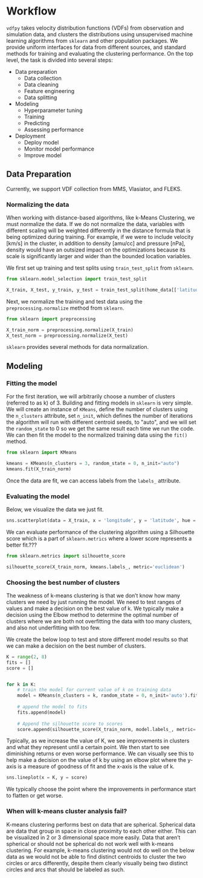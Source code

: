 # Workflow

`vdfpy` takes velocity distribution functions (VDFs) from observation and simulation data, and clusters the distributions using unsupervised machine learning algorithms from `sklearn` and other population packages. We provide uniform interfaces for data from different sources, and standard methods for training and evaluating the clustering performance. On the top level, the task is divided into several steps:

* Data preparation
  * Data collection
  * Data cleaning
  * Feature engineering
  * Data splitting
* Modeling
  * Hyperparameter tuning
  * Training
  * Predicting
  * Assessing performance
* Deployment
  * Deploy model
  * Monitor model performance
  * Improve model

## Data Preparation

Currently, we support VDF collection from MMS, Vlasiator, and FLEKS.

### Normalizing the data

When working with distance-based algorithms, like k-Means Clustering, we must normalize the data. If we do not normalize the data, variables with different scaling will be weighted differently in the distance formula that is being optimized during training. For example, if we were to include velocity [km/s] in the cluster, in addition to density [amu/cc] and pressure [nPa], density would have an outsized impact on the optimizations because its scale is significantly larger and wider than the bounded location variables.

We first set up training and test splits using `train_test_split` from `sklearn`.

```python
from sklearn.model_selection import train_test_split

X_train, X_test, y_train, y_test = train_test_split(home_data[['latitude', 'longitude']], home_data[['median_house_value']], test_size=0.33, random_state=0)
```

Next, we normalize the training and test data using the `preprocessing.normalize` method from `sklearn`.

```python
from sklearn import preprocessing

X_train_norm = preprocessing.normalize(X_train)
X_test_norm = preprocessing.normalize(X_test)
```

`sklearn` provides several methods for data normalization.

## Modeling

### Fitting the model

For the first iteration, we will arbitrarily choose a number of clusters (referred to as k) of 3. Building and fitting models in `sklearn` is very simple. We will create an instance of `KMeans`, define the number of clusters using the `n_clusters` attribute, set `n_init`, which defines the number of iterations the algorithm will run with different centroid seeds, to "auto", and we will set the `random_state` to 0 so we get the same result each time we run the code.  We can then fit the model to the normalized training data using the `fit()` method.

```python
from sklearn import KMeans

kmeans = KMeans(n_clusters = 3, random_state = 0, n_init="auto")
kmeans.fit(X_train_norm)
```

Once the data are fit, we can access labels from the `labels_` attribute.

### Evaluating the model

Below, we visualize the data we just fit.

```python
sns.scatterplot(data = X_train, x = 'longitude', y = 'latitude', hue = kmeans.labels_)
```

We can evaluate performance of the clustering algorithm using a Silhouette score which is a part of `sklearn.metrics` where a lower score represents a better fit.???

```python
from sklearn.metrics import silhouette_score

silhouette_score(X_train_norm, kmeans.labels_, metric='euclidean')
```

### Choosing the best number of clusters

The weakness of k-means clustering is that we don’t know how many clusters we need by just running the model. We need to test ranges of values and make a decision on the best value of k. We typically make a decision using the Elbow method to determine the optimal number of clusters where we are both not overfitting the data with too many clusters, and also not underfitting with too few.

We create the below loop to test and store different model results so that we can make a decision on the best number of clusters.

```python
K = range(2, 8)
fits = []
score = []


for k in K:
    # train the model for current value of k on training data
    model = KMeans(n_clusters = k, random_state = 0, n_init='auto').fit(X_train_norm)
    
    # append the model to fits
    fits.append(model)
    
    # Append the silhouette score to scores
    score.append(silhouette_score(X_train_norm, model.labels_, metric='euclidean'))
```

Typically, as we increase the value of K, we see improvements in clusters and what they represent until a certain point. We then start to see diminishing returns or even worse performance. We can visually see this to help make a decision on the value of k by using an elbow plot where the y-axis is a measure of goodness of fit and the x-axis is the value of k.

```python
sns.lineplot(x = K, y = score)
```

We typically choose the point where the improvements in performance start to flatten or get worse.

### When will k-means cluster analysis fail?

K-means clustering performs best on data that are spherical. Spherical data are data that group in space in close proximity to each other either. This can be visualized in 2 or 3 dimensional space more easily. Data that aren’t spherical or should not be spherical do not work well with k-means clustering. For example, k-means clustering would not do well on the below data as we would not be able to find distinct centroids to cluster the two circles or arcs differently, despite them clearly visually being two distinct circles and arcs that should be labeled as such.

